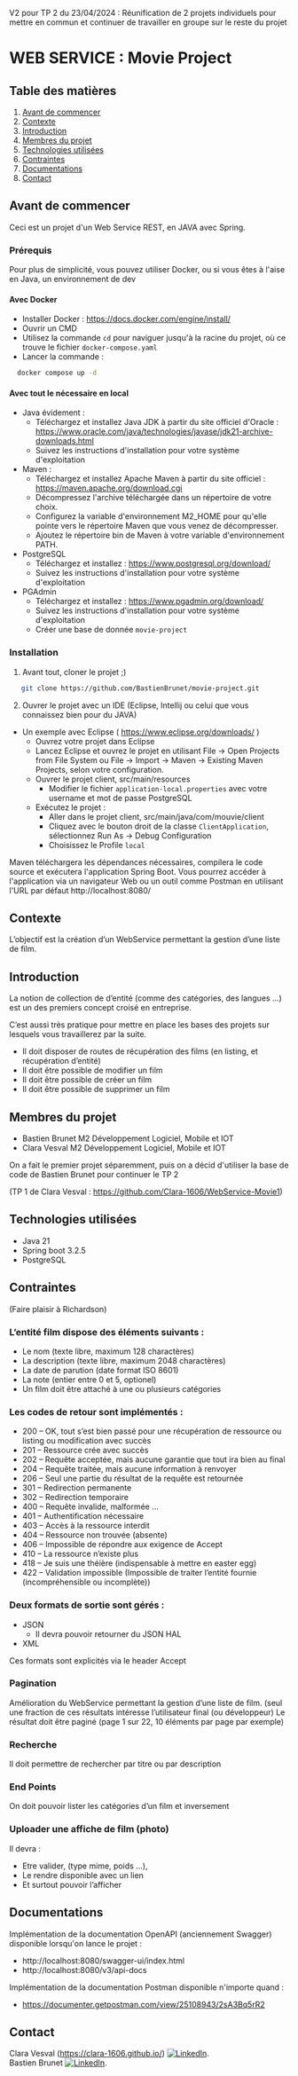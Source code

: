 V2 pour TP 2 du 23/04/2024 : Réunification de 2 projets individuels pour mettre en commun et continuer de travailler en groupe sur le reste du projet


# WEB SERVICE : Movie Project

## Table des matières

1. [Avant de commencer](#avant-de-commencer)
2. [Contexte](#contexte)
3. [Introduction](#introduction)
4. [Membres du projet](#membres-du-projet)
5. [Technologies utilisées](#technologies-utilisées)  
6. [Contraintes](#contraintes)
7. [Documentations](#documentations)
8. [Contact](#contact)  



## Avant de commencer
Ceci est un projet d'un Web Service REST, en JAVA avec Spring.


### Prérequis

Pour plus de simplicité, vous pouvez utiliser Docker, ou si vous êtes à l'aise en Java, un environnement de dev


#### Avec Docker
- Installer Docker : https://docs.docker.com/engine/install/
- Ouvrir un CMD
- Utilisez la commande  `cd` pour naviguer jusqu'à la racine du projet, où ce trouve le fichier `docker-compose.yaml`
- Lancer la commande :
 ```sh
   docker compose up -d
```


#### Avec tout le nécessaire en local
- Java évidement :
	- Téléchargez et installez Java JDK à partir du site officiel d'Oracle : https://www.oracle.com/java/technologies/javase/jdk21-archive-downloads.html
	- Suivez les instructions d'installation pour votre système d'exploitation
- Maven :
	- Téléchargez et installez Apache Maven à partir du site officiel : https://maven.apache.org/download.cgi
    - Décompressez l'archive téléchargée dans un répertoire de votre choix. 
    - Configurez la variable d'environnement  M2_HOME pour qu'elle pointe vers le répertoire Maven que vous venez de décompresser. 
    - Ajoutez le répertoire  bin de Maven à votre variable d'environnement  PATH. 
- PostgreSQL
	- Téléchargez et installez : https://www.postgresql.org/download/
	- Suivez les instructions d'installation pour votre système d'exploitation
- PGAdmin 
	- Téléchargez et installez : https://www.pgadmin.org/download/
	- Suivez les instructions d'installation pour votre système d'exploitation
	- Créer une base de donnée `movie-project`


### Installation 

1. Avant tout, cloner le projet ;) 
```sh
   git clone https://github.com/BastienBrunet/movie-project.git
```

2. Ouvrer le projet avec un IDE (Eclipse, Intellij ou celui que vous connaissez bien pour du JAVA)
		
- Un exemple avec Eclipse ( https://www.eclipse.org/downloads/ )
	- Ouvrez votre projet dans Eclipse 
	- Lancez Eclipse et ouvrez le projet en utilisant  File -> Open Projects from File System ou  File -> Import -> Maven -> Existing Maven Projects, selon votre configuration. 
	- Ouvrer le projet client, src/main/resources
		- Modifier le fichier `application-local.properties` avec votre username et mot de passe PostgreSQL
	- Exécutez le projet : 
		- Aller dans le projet client, src/main/java/com/mouvie/client
		- Cliquez avec le bouton droit de la classe `ClientApplication`, sélectionnez  Run As -> Debug Configuration 
		- Choisissez le Profile `local`
	
 
Maven téléchargera les dépendances nécessaires, compilera le code source et exécutera l'application Spring Boot. 
Vous pourrez accéder à l'application via un navigateur Web ou un outil comme Postman en utilisant l'URL par défaut http://localhost:8080/


## Contexte

L’objectif est la création d’un WebService permettant la gestion d’une liste de film.


## Introduction
La notion de collection de d’entité (comme des catégories, des langues …) est un des premiers concept croisé en entreprise.

C’est aussi très pratique pour mettre en place les bases des projets sur lesquels vous travaillerez par la suite.

- Il doit disposer de routes de récupération des films (en listing, et récupération d’entité)
- Il doit être possible de modifier un film
- Il doit être possible de créer un film
- Il doit être possible de supprimer un film


## Membres du projet 

- Bastien Brunet M2 Développement Logiciel, Mobile et IOT
- Clara Vesval M2 Développement Logiciel, Mobile et IOT

On a fait le premier projet séparemment, puis on a décid d'utiliser la base de code de Bastien Brunet pour continuer le TP 2

(TP 1 de Clara Vesval : https://github.com/Clara-1606/WebService-Movie1)


## Technologies utilisées
- Java 21
- Spring boot 3.2.5
- PostgreSQL 


## Contraintes 

(Faire plaisir à Richardson)

### L’entité film dispose des éléments suivants :

- Le nom (texte libre, maximum 128 charactères)
- La description (texte libre, maximum 2048 charactères)
- La date de parution (date format ISO 8601)
- La note (entier entre 0 et 5, optionel)
- Un film doit être attaché à une ou plusieurs catégories


### Les codes de retour sont implémentés :

- 200 – OK, tout s’est bien passé pour une récupération de ressource ou listing ou modification avec succès
- 201 – Ressource crée avec succès
- 202 – Requête acceptée, mais aucune garantie que tout ira bien au final
- 204 – Requête traitée, mais aucune information à renvoyer
- 206 – Seul une partie du résultat de la requête est retournée
- 301 – Redirection permanente
- 302 – Redirection temporaire
- 400 – Requête invalide, malformée …
- 401 – Authentification nécessaire
- 403 – Accès à la ressource interdit
- 404 – Ressource non trouvée (absente)
- 406 – Impossible de répondre aux exigence de Accept
- 410 – La ressource n’existe plus
- 418 – Je suis une théière (indispensable à mettre en easter egg)
- 422 – Validation impossible (Impossible de traiter l’entité fournie (incompréhensible ou incomplète))


### Deux formats de sortie sont gérés :

- JSON
	-  Il devra pouvoir retourner du JSON HAL
- XML

Ces formats sont explicités via le header Accept


### Pagination

Amélioration du WebService permettant la gestion d’une liste de film. (seul une fraction de ces résultats intéresse l’utilisateur final (ou développeur)
Le résultat doit être paginé (page 1 sur 22, 10 éléments par page par exemple)


### Recherche

Il doit permettre de rechercher par titre ou par description


### End Points

On doit pouvoir lister les catégories d’un film et inversement


### Uploader une affiche de film (photo)

Il devra : 
- Etre valider, (type mime, poids …),
- Le rendre disponible avec un lien 
- Et surtout pouvoir l’afficher



## Documentations

Implémentation de la documentation OpenAPI (anciennement Swagger) disponible lorsqu'on lance le projet :
- http://localhost:8080/swagger-ui/index.html
- http://localhost:8080/v3/api-docs

Implémentation de la documentation Postman disponible n'importe quand :
- https://documenter.getpostman.com/view/25108943/2sA3Bq5rR2



## Contact 

Clara Vesval (https://clara-1606.github.io/) [![LinkedIn][linkedin-shield]][linkedin-url-clara].  
Bastien Brunet   [![LinkedIn][linkedin-shield]][linkedin-url-bastien].

[linkedin-shield]: https://img.shields.io/badge/-LinkedIn-black.svg?style=for-the-badge&logo=linkedin&colorB=555
[linkedin-url-clara]: https://www.linkedin.com/in/clara-vesval-84b911193/
[linkedin-url-bastien]: https://www.linkedin.com/in/bastienbrunet/

